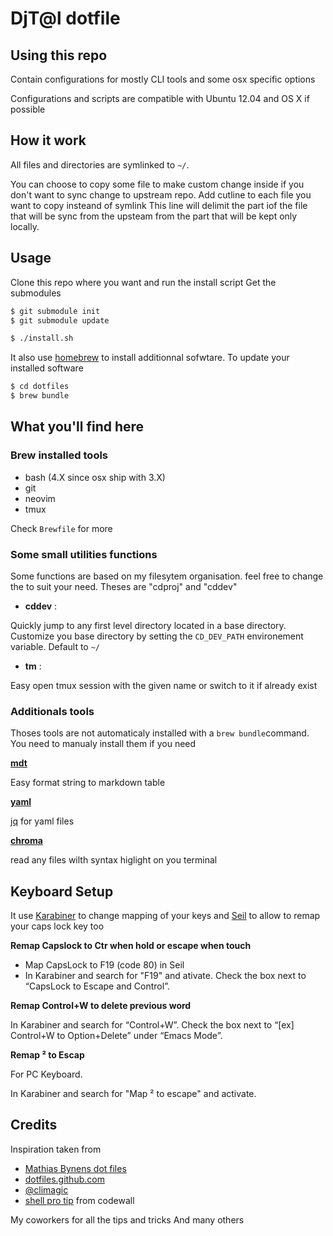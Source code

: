 # DjT@l dotfile

## Using this repo

Contain configurations for mostly CLI tools and some osx specific options

Configurations and scripts are compatible with Ubuntu 12.04 and OS X if possible

## How it work

All files and directories are symlinked to `~/`. 

You can choose to copy some file to make custom change inside if you don't want to sync change to upstream repo.
Add cutline to each file you want to copy insteand of symlink 
This line will delimit the part iof the file that will be sync from the upsteam from the part that will  be kept only locally.


## Usage

Clone this repo where you want and run the install script
Get the submodules

```bash
$ git submodule init
$ git submodule update
```

```bash
$ ./install.sh
```

It also use [homebrew](http://brew.sh/) to install additionnal sofwtare.
To update your installed software

```bash
$ cd dotfiles
$ brew bundle
```

## What you'll find here

### Brew installed tools

* bash (4.X since osx ship with 3.X)
* git 
* neovim
* tmux

Check `Brewfile` for more

### Some small utilities functions

Some functions are based on my filesytem organisation. feel free to change the
to suit your need. Theses are "cdproj" and "cddev"

* **cddev** :

Quickly jump to any first level directory located in a base directory.
Customize you base directory by setting the `CD_DEV_PATH` environement variable. Default to `~/`


* **tm** :

Easy open tmux session with the given name or switch to it if already exist


### Additionals tools

Thoses tools are not automaticaly installed with a `brew bundle`command.
You need to manualy install them if you need


**[mdt](https://github.com/monochromegane/mdt)**

Easy format string to markdown table

**[yaml](https://github.com/mikefarah/yaml )**

[jq]() for yaml files

**[chroma](https://github.com/alecthomas/chroma)**

read any files wilth syntax higlight on you terminal

## Keyboard Setup

It use [Karabiner](https://pqrs.org/osx/karabiner/) to change mapping of your keys and
[Seil](https://pqrs.org/osx/karabiner/seil.html.en) to allow to remap your caps lock key too

**Remap Capslock to Ctr when hold or escape when touch**

* Map  CapsLock to F19 (code 80) in Seil
* In Karabiner and search for "F19" and ativate. Check the box next to “CapsLock to Escape and Control”.

**Remap Control+W to delete previous word**

In Karabiner and search for “Control+W”. Check the box next to “[ex] Control+W to Option+Delete” under “Emacs Mode”.

**Remap ² to Escap**

For PC Keyboard.

In Karabiner and search for "Map ² to escape" and activate.

## Credits

Inspiration taken from

* [Mathias Bynens dot files](https://github.com/mathiasbynens/dotfiles)
* [dotfiles.github.com](http://dotfiles.github.com/)
* [@climagic](https://twitter.com/climagic)
* [shell pro tip](https://coderwall.com/p/t/bash) from codewall

My coworkers for all the tips and tricks
And many others


